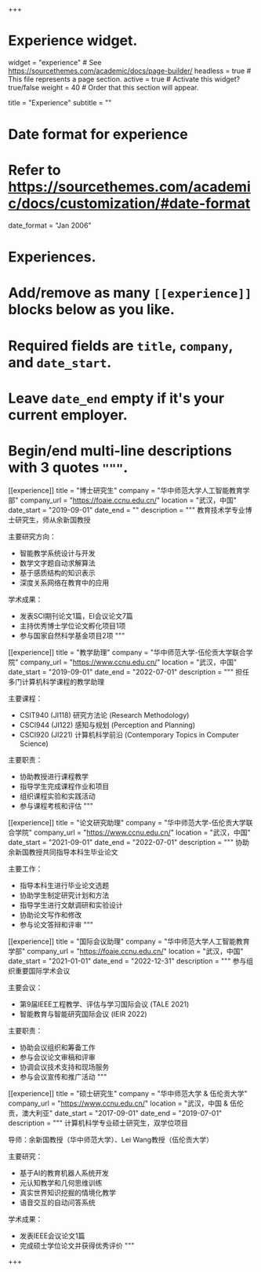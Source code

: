 +++
# Experience widget.
widget = "experience"  # See https://sourcethemes.com/academic/docs/page-builder/
headless = true  # This file represents a page section.
active = true  # Activate this widget? true/false
weight = 40  # Order that this section will appear.

title = "Experience"
subtitle = ""

# Date format for experience
#   Refer to https://sourcethemes.com/academic/docs/customization/#date-format
date_format = "Jan 2006"

# Experiences.
#   Add/remove as many `[[experience]]` blocks below as you like.
#   Required fields are `title`, `company`, and `date_start`.
#   Leave `date_end` empty if it's your current employer.
#   Begin/end multi-line descriptions with 3 quotes `"""`.

[[experience]]
  title = "博士研究生"
  company = "华中师范大学人工智能教育学部"
  company_url = "https://foaie.ccnu.edu.cn/"
  location = "武汉，中国"
  date_start = "2019-09-01"
  date_end = ""
  description = """
  教育技术学专业博士研究生，师从余新国教授
  
  主要研究方向：
  * 智能教学系统设计与开发
  * 数学文字题自动求解算法
  * 基于感质结构的知识表示
  * 深度关系网络在教育中的应用
  
  学术成果：
  * 发表SCI期刊论文1篇，EI会议论文7篇
  * 主持优秀博士学位论文孵化项目1项
  * 参与国家自然科学基金项目2项
  """

[[experience]]
  title = "教学助理"
  company = "华中师范大学-伍伦贡大学联合学院"
  company_url = "https://www.ccnu.edu.cn/"
  location = "武汉，中国"
  date_start = "2019-09-01"
  date_end = "2022-07-01"
  description = """
  担任多门计算机科学课程的教学助理
  
  主要课程：
  * CSIT940 (JI118) 研究方法论 (Research Methodology)
  * CSCI944 (JI122) 感知与规划 (Perception and Planning)
  * CSCI920 (JI221) 计算机科学前沿 (Contemporary Topics in Computer Science)
  
  主要职责：
  * 协助教授进行课程教学
  * 指导学生完成课程作业和项目
  * 组织课程实验和实践活动
  * 参与课程考核和评估
  """

[[experience]]
  title = "论文研究助理"
  company = "华中师范大学-伍伦贡大学联合学院"
  company_url = "https://www.ccnu.edu.cn/"
  location = "武汉，中国"
  date_start = "2021-09-01"
  date_end = "2022-07-01"
  description = """
  协助余新国教授共同指导本科生毕业论文
  
  主要工作：
  * 指导本科生进行毕业论文选题
  * 协助学生制定研究计划和方法
  * 指导学生进行文献调研和实验设计
  * 协助论文写作和修改
  * 参与论文答辩和评审
  """

[[experience]]
  title = "国际会议助理"
  company = "华中师范大学人工智能教育学部"
  company_url = "https://foaie.ccnu.edu.cn/"
  location = "武汉，中国"
  date_start = "2021-01-01"
  date_end = "2022-12-31"
  description = """
  参与组织重要国际学术会议
  
  主要会议：
  * 第9届IEEE工程教学、评估与学习国际会议 (TALE 2021)
  * 智能教育与智能研究国际会议 (IEIR 2022)
  
  主要职责：
  * 协助会议组织和筹备工作
  * 参与会议论文审稿和评审
  * 协调会议技术支持和现场服务
  * 参与会议宣传和推广活动
  """

[[experience]]
  title = "硕士研究生"
  company = "华中师范大学 & 伍伦贡大学"
  company_url = "https://www.ccnu.edu.cn/"
  location = "武汉，中国 & 伍伦贡，澳大利亚"
  date_start = "2017-09-01"
  date_end = "2019-07-01"
  description = """
  计算机科学专业硕士研究生，双学位项目
  
  导师：余新国教授（华中师范大学）、Lei Wang教授（伍伦贡大学）
  
  主要研究：
  * 基于AI的教育机器人系统开发
  * 元认知教学和几何思维训练
  * 真实世界知识挖掘的情境化教学
  * 语音交互的自动问答系统
  
  学术成果：
  * 发表IEEE会议论文1篇
  * 完成硕士学位论文并获得优秀评价
  """

+++
